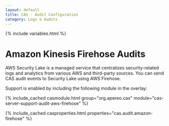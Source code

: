 ```yaml
---
layout: default
title: CAS - Audit Configuration
category: Logs & Audits
---
```

{% include variables.html %}

# Amazon Kinesis Firehose Audits

AWS Security Lake is a managed service that centralizes security-related logs 
and analytics from various AWS and third-party sources. You can send CAS audit events 
to Security Lake using AWS Firehose.

Support is enabled by including the following module in the overlay:

{% include_cached casmodule.html group="org.apereo.cas" module="cas-server-support-audit-aws-firehose" %}
         
{% include_cached casproperties.html properties="cas.audit.amazon-firehose" %}
